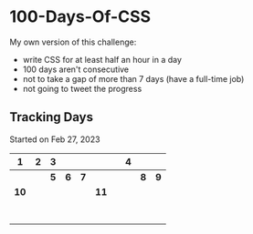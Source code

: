 # 100-Days-Of-CSS

My own version of this challenge:

- write CSS for at least half an hour in a day
- 100 days aren't consecutive
- not to take a gap of more than 7 days (have a full-time job)
- not going to tweet the progress

## Tracking Days

Started on Feb 27, 2023

|   1    |  2  |   3   |       |       |        |     |  4  |       |       |
| :----: | :-: | :---: | :---: | :---: | :----: | :-: | :-: | :---: | :---: |
|        |     | **5** | **6** | **7** |        |     |     | **8** | **9** |
| **10** |     |       |       |       | **11** |     |     |       |       |
|        |     |       |       |       |        |     |     |       |       |
|        |     |       |       |       |        |     |     |       |       |
|        |     |       |       |       |        |     |     |       |       |
|        |     |       |       |       |        |     |     |       |       |
|        |     |       |       |       |        |     |     |       |       |
|        |     |       |       |       |        |     |     |       |       |
|        |     |       |       |       |        |     |     |       |       |
